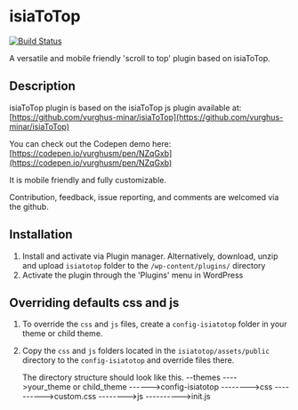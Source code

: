 # isiaToTop 

[![Build Status](https://travis-ci.org/vurghus-minar/wp_isiaToTop.svg?branch=master)](https://travis-ci.org/vurghus-minar/wp_isiaToTop)

A versatile and mobile friendly 'scroll to top' plugin based on isiaToTop.


## Description 

isiaToTop plugin is based on the isiaToTop js plugin available at:
[https://github.com/vurghus-minar/isiaToTop](https://github.com/vurghus-minar/isiaToTop)

You can check out the Codepen demo here:
[https://codepen.io/vurghusm/pen/NZqGxb](https://codepen.io/vurghusm/pen/NZqGxb)

It is mobile friendly and fully customizable.

Contribution, feedback, issue reporting, and comments are welcomed via the github.


## Installation 

1. Install and activate via Plugin manager.
   Alternatively, download, unzip and upload `isiatotop` folder to the `/wp-content/plugins/` directory
2. Activate the plugin through the 'Plugins' menu in WordPress


## Overriding defaults css and js 

1. To override the `css` and `js` files, create a `config-isiatotop` folder in your theme or child theme.
2. Copy the `css` and `js` folders located in the `isiatotop/assets/public` directory to the `config-isiatotop` and override files there.
   
   The directory structure should look like this.
   --themes
   ---->your_theme or child_theme
   ------>config-isiatotop
   -------->css
   ---------->custom.css
   -------->js
   ---------->init.js